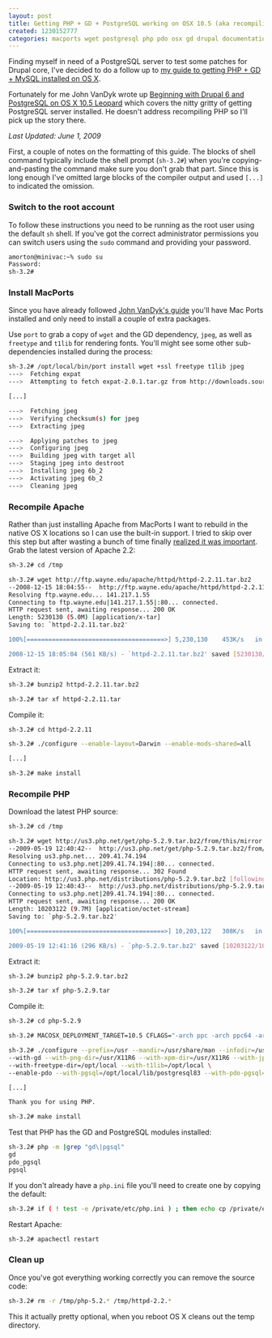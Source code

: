 ```yaml
---
layout: post
title: Getting PHP + GD + PostgreSQL working on OSX 10.5 (aka recompiling everything)
created: 1230152777
categories: macports wget postgresql php pdo osx gd drupal documentation
---
```

Finding myself in need of a PostgreSQL server to test some patches for Drupal
core, I've decided to do a follow up to [my guide to getting PHP + GD + MySQL
installed on OS X](/node/110).

Fortunately for me John VanDyk wrote up [Beginning with Drupal 6 and PostgreSQL
on OS X 10.5 Leopard](http://www.lullabot.com/articles/beginning-drupal-6-and-postgresql-os-x-105-leopard)
which covers the nitty gritty of getting PostgreSQL server installed. He
doesn't address recompiling PHP so I'll pick up the story there.

*Last Updated: June 1, 2009*


First, a couple of notes on the formatting of this guide. The blocks of shell
command typically include the shell prompt (`sh-3.2#`) when you're
copying-and-pasting the command make sure you don't grab that part. Since this
is long enough I've omitted large blocks of the compiler output and used `[...]`
to indicated the omission.

### Switch to the root account
To follow these instructions you need to be running as the root user using the
default `sh` shell. If you've got the correct administrator permissions you can
switch users using the `sudo` command and providing your password.

```sh
amorton@minivac:~% sudo su
Password:
sh-3.2#
```


### Install MacPorts
Since you have already followed [John VanDyk's guide](http://www.lullabot.com/articles/beginning-drupal-6-and-postgresql-os-x-105-leopard)
you'll have Mac Ports installed and only need to install a couple of extra
packages.

Use `port` to grab a copy of `wget` and the GD dependency, `jpeg`, as well as
`freetype` and `t1lib` for rendering fonts. You'll might see some other
sub-dependencies installed during the process:

```sh
sh-3.2# /opt/local/bin/port install wget +ssl freetype t1lib jpeg
--->  Fetching expat
--->  Attempting to fetch expat-2.0.1.tar.gz from http://downloads.sourceforge.net/expat

[...]

--->  Fetching jpeg
--->  Verifying checksum(s) for jpeg
--->  Extracting jpeg

--->  Applying patches to jpeg
--->  Configuring jpeg
--->  Building jpeg with target all
--->  Staging jpeg into destroot
--->  Installing jpeg 6b_2
--->  Activating jpeg 6b_2
--->  Cleaning jpeg
```


### Recompile Apache
Rather than just installing Apache from MacPorts I want to rebuild in the
native OS X locations so I can use the built-in support. I tried to skip over
this step but after wasting a bunch of time finally [realized it was important](http://discussions.apple.com/thread.jspa?messageID=5676677&tstart=0).
Grab the latest version of Apache 2.2:

```sh
sh-3.2# cd /tmp

sh-3.2# wget http://ftp.wayne.edu/apache/httpd/httpd-2.2.11.tar.bz2
--2008-12-15 18:04:55--  http://ftp.wayne.edu/apache/httpd/httpd-2.2.11.tar.bz2
Resolving ftp.wayne.edu... 141.217.1.55
Connecting to ftp.wayne.edu|141.217.1.55|:80... connected.
HTTP request sent, awaiting response... 200 OK
Length: 5230130 (5.0M) [application/x-tar]
Saving to: `httpd-2.2.11.tar.bz2'

100%[======================================>] 5,230,130    453K/s   in 9.1s

2008-12-15 18:05:04 (561 KB/s) - `httpd-2.2.11.tar.bz2' saved [5230130/5230130]
```


Extract it:

```sh
sh-3.2# bunzip2 httpd-2.2.11.tar.bz2

sh-3.2# tar xf httpd-2.2.11.tar
```


Compile it:

```sh
sh-3.2# cd httpd-2.2.11

sh-3.2# ./configure --enable-layout=Darwin --enable-mods-shared=all

[...]

sh-3.2# make install
```


### Recompile PHP
Download the latest PHP source:

```sh
sh-3.2# cd /tmp

sh-3.2# wget http://us3.php.net/get/php-5.2.9.tar.bz2/from/this/mirror
--2009-05-19 12:40:42--  http://us3.php.net/get/php-5.2.9.tar.bz2/from/this/mirror
Resolving us3.php.net... 209.41.74.194
Connecting to us3.php.net|209.41.74.194|:80... connected.
HTTP request sent, awaiting response... 302 Found
Location: http://us3.php.net/distributions/php-5.2.9.tar.bz2 [following]
--2009-05-19 12:40:43--  http://us3.php.net/distributions/php-5.2.9.tar.bz2
Connecting to us3.php.net|209.41.74.194|:80... connected.
HTTP request sent, awaiting response... 200 OK
Length: 10203122 (9.7M) [application/octet-stream]
Saving to: `php-5.2.9.tar.bz2'

100%[======================================>] 10,203,122   308K/s   in 34s

2009-05-19 12:41:16 (296 KB/s) - `php-5.2.9.tar.bz2' saved [10203122/10203122]
```


Extract it:

```sh
sh-3.2# bunzip2 php-5.2.9.tar.bz2

sh-3.2# tar xf php-5.2.9.tar
```


Compile it:

```sh
sh-3.2# cd php-5.2.9

sh-3.2# MACOSX_DEPLOYMENT_TARGET=10.5 CFLAGS="-arch ppc -arch ppc64 -arch i386 -arch x86_64 -g -Os -pipe -no-cpp-precomp" CCFLAGS="-arch ppc -arch ppc64 -arch i386 -arch x86_64 -g -Os -pipe" CXXFLAGS="-arch ppc -arch ppc64 -arch i386 -arch x86_64 -g -Os -pipe" LDFLAGS="-arch ppc -arch ppc64 -arch i386 -arch x86_64 -bind_at_load"

sh-3.2# ./configure --prefix=/usr --mandir=/usr/share/man --infodir=/usr/share/info --with-apxs2=/usr/sbin/apxs --with-config-file-path=/private/etc --sysconfdir=/private/etc --enable-cli --with-curl=/opt/local --enable-ftp --enable-mbstring --enable-mbregex --enable-sockets --with-ldap=/usr --with-ldap-sasl --with-kerberos=/usr --with-mime-magic=/etc/apache2/magic --with-zlib-dir=/usr --with-xmlrpc --with-xsl=/usr --without-iconv \
--with-gd --with-png-dir=/usr/X11R6 --with-xpm-dir=/usr/X11R6 --with-jpeg-dir=/opt/local --enable-exif \
--with-freetype-dir=/opt/local --with-t1lib=/opt/local \
--enable-pdo --with-pgsql=/opt/local/lib/postgresql83 --with-pdo-pgsql=/opt/local/lib/postgresql83

[...]

Thank you for using PHP.

sh-3.2# make install
```


Test that PHP has the GD and PostgreSQL modules installed:

```sh
sh-3.2# php -m |grep "gd\|pgsql"
gd
pdo_pgsql
pgsql
```


If you don't already have a `php.ini` file you'll need to create one by copying the default:

```sh
sh-3.2# if ( ! test -e /private/etc/php.ini ) ; then echo cp /private/etc/php.ini.default /private/etc/php.ini; fi
```


Restart Apache:

```sh
sh-3.2# apachectl restart
```


### Clean up
Once you've got everything working correctly you can remove the source code:

```sh
sh-3.2# rm -r /tmp/php-5.2.* /tmp/httpd-2.2.*
```

This it actually pretty optional, when you reboot OS X cleans out the temp directory.
